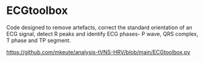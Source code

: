 # ECGtoolbox

Code designed to remove artefacts, correct the standard orientation of an ECG signal, detect R peaks and identify ECG phases- P wave, QRS complex, T phase and TP segment.

https://github.com/mkeute/analysis-tVNS-HRV/blob/main/ECGtoolbox.py
